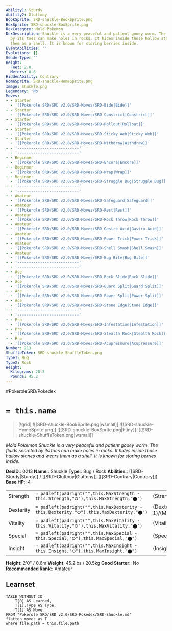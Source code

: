 ```yaml
---
Ability1: Sturdy
Ability2: Gluttony
BookSprite: SRD-shuckle-BookSprite.png
BoxSprite: SRD-shuckle-BoxSprite.png
DexCategory: Mold Pokemon
DexDescription: Shuckle is a very peaceful and patient gooey worm. The fluids secreted
  by its toes can make holes in rocks. It hides inside those hallow stones and wears
  them as a shell. It is known for storing berries inside.
EventAbilities: ''
Evolutions: []
GenderType: ''
Height:
  Feet: 2.0
  Meters: 0.6
HiddenAbility: Contrary
HomeSprite: SRD-shuckle-HomeSprite.png
Image: shuckle.png
Legendary: 'No'
Moves:
- - Starter
  - '[[Pokerole SRD/SRD v2.0/SRD-Moves/SRD-Bide|Bide]]'
- - Starter
  - '[[Pokerole SRD/SRD v2.0/SRD-Moves/SRD-Constrict|Constrict]]'
- - Starter
  - '[[Pokerole SRD/SRD v2.0/SRD-Moves/SRD-Rollout|Rollout]]'
- - Starter
  - '[[Pokerole SRD/SRD v2.0/SRD-Moves/SRD-Sticky Web|Sticky Web]]'
- - Starter
  - '[[Pokerole SRD/SRD v2.0/SRD-Moves/SRD-Withdraw|Withdraw]]'
- - '---------------------------'
  - '---------------------------'
- - Beginner
  - '[[Pokerole SRD/SRD v2.0/SRD-Moves/SRD-Encore|Encore]]'
- - Beginner
  - '[[Pokerole SRD/SRD v2.0/SRD-Moves/SRD-Wrap|Wrap]]'
- - Beginner
  - '[[Pokerole SRD/SRD v2.0/SRD-Moves/SRD-Struggle Bug|Struggle Bug]]'
- - '---------------------------'
  - '---------------------------'
- - Amateur
  - '[[Pokerole SRD/SRD v2.0/SRD-Moves/SRD-Safeguard|Safeguard]]'
- - Amateur
  - '[[Pokerole SRD/SRD v2.0/SRD-Moves/SRD-Rest|Rest]]'
- - Amateur
  - '[[Pokerole SRD/SRD v2.0/SRD-Moves/SRD-Rock Throw|Rock Throw]]'
- - Amateur
  - '[[Pokerole SRD/SRD v2.0/SRD-Moves/SRD-Gastro Acid|Gastro Acid]]'
- - Amateur
  - '[[Pokerole SRD/SRD v2.0/SRD-Moves/SRD-Power Trick|Power Trick]]'
- - Amateur
  - '[[Pokerole SRD/SRD v2.0/SRD-Moves/SRD-Shell Smash|Shell Smash]]'
- - Amateur
  - '[[Pokerole SRD/SRD v2.0/SRD-Moves/SRD-Bug Bite|Bug Bite]]'
- - '---------------------------'
  - '---------------------------'
- - Ace
  - '[[Pokerole SRD/SRD v2.0/SRD-Moves/SRD-Rock Slide|Rock Slide]]'
- - Ace
  - '[[Pokerole SRD/SRD v2.0/SRD-Moves/SRD-Guard Split|Guard Split]]'
- - Ace
  - '[[Pokerole SRD/SRD v2.0/SRD-Moves/SRD-Power Split|Power Split]]'
- - Ace
  - '[[Pokerole SRD/SRD v2.0/SRD-Moves/SRD-Stone Edge|Stone Edge]]'
- - '---------------------------'
  - '---------------------------'
- - Pro
  - '[[Pokerole SRD/SRD v2.0/SRD-Moves/SRD-Infestation|Infestation]]'
- - Pro
  - '[[Pokerole SRD/SRD v2.0/SRD-Moves/SRD-Stealth Rock|Stealth Rock]]'
- - Pro
  - '[[Pokerole SRD/SRD v2.0/SRD-Moves/SRD-Acupressure|Acupressure]]'
Number: 213
ShuffleToken: SRD-shuckle-ShuffleToken.png
Type1: Bug
Type2: Rock
Weight:
  Kilograms: 20.5
  Pounds: 45.2
---
```


#PokeroleSRD/Pokedex

# `= this.name`

> [!grid]
> ![[SRD-shuckle-BookSprite.png|wsmall]]
> ![[SRD-shuckle-HomeSprite.png]]
> ![[SRD-shuckle-BoxSprite.png|htiny]]
> ![[SRD-shuckle-ShuffleToken.png|wsmall]]


*Mold Pokemon*
*Shuckle is a very peaceful and patient gooey worm. The fluids secreted by its toes can make holes in rocks. It hides inside those hallow stones and wears them as a shell. It is known for storing berries inside.*

**DexID**:: 0213
**Name**:: Shuckle
**Type**:: Bug / Rock
**Abilities**:: [[SRD-Sturdy|Sturdy]] / [[SRD-Gluttony|Gluttony]] ([[SRD-Contrary|Contrary]])
**Base HP**:: 4

|           |                                                                                        |                                          |
| --------- | -------------------------------------------------------------------------------------- | ---------------------------------------- |
| Strength  | `= padleft(padright("",this.MaxStrength - this.Strength,"⭘"),this.MaxStrength,"⬤")`    | (Strength::1)/(MaxStrength::2)   |
| Dexterity | `= padleft(padright("",this.MaxDexterity - this.Dexterity,"⭘"),this.MaxDexterity,"⬤")` | (Dexterity:: 1)/(MaxDexterity::2) |
| Vitality  | `= padleft(padright("",this.MaxVitality - this.Vitality,"⭘"),this.MaxVitality,"⬤")`    | (Vitality::5)/(MaxVitality::10)   |
| Special   | `= padleft(padright("",this.MaxSpecial - this.Special,"⭘"),this.MaxSpecial,"⬤")`       | (Special::1)/(MaxSpecial::2)     |
| Insight   | `= padleft(padright("",this.MaxInsight - this.Insight,"⭘"),this.MaxInsight,"⬤")`       | (Insight::5)/(MaxInsight::10)     |

**Height**: 2'0" / 0.6m
**Weight**: 45.2lbs / 20.5kg
**Good Starter**:: No
**Recommended Rank**:: Amateur

## Learnset

```dataview
TABLE WITHOUT ID
    T[0] AS Learned,
    T[1].Type AS Type,
    T[1] AS Move
FROM "Pokerole SRD/SRD v2.0/SRD-Pokedex/SRD-Shuckle.md"
flatten moves as T
where file.path = this.file.path
```
